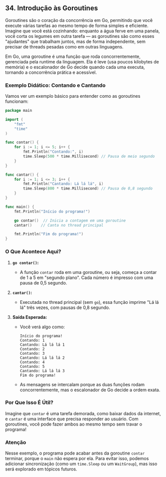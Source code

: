 ## 34. Introdução às Goroutines

Goroutines são o coração da concorrência em Go, permitindo que você execute várias tarefas ao mesmo tempo de forma simples e eficiente. Imagine que você está cozinhando: enquanto a água ferve em uma panela, você corta os legumes em outra tarefa — as goroutines são como esses "ajudantes" que trabalham juntos, mas de forma independente, sem precisar de threads pesadas como em outras linguagens.

Em Go, uma goroutine é uma função que roda concorrentemente, gerenciada pela runtime da linguagem. Ela é leve (usa poucos kilobytes de memória) e o escalonador de Go decide quando cada uma executa, tornando a concorrência prática e acessível.

### Exemplo Didático: Contando e Cantando

Vamos ver um exemplo básico para entender como as goroutines funcionam:

```go
package main

import (
	"fmt"
	"time"
)

func contar() {
	for i := 1; i <= 5; i++ {
		fmt.Println("Contando:", i)
		time.Sleep(500 * time.Millisecond) // Pausa de meio segundo
	}
}

func cantar() {
	for i := 1; i <= 3; i++ {
		fmt.Println("Cantando: Lá lá lá", i)
		time.Sleep(800 * time.Millisecond) // Pausa de 0,8 segundo
	}
}

func main() {
	fmt.Println("Início do programa!")

	go contar()  // Inicia a contagem em uma goroutine
	cantar()    // Canta no thread principal

	fmt.Println("Fim do programa!")
}
```

### O Que Acontece Aqui?

1. **`go contar()`:**

   - A função `contar` roda em uma goroutine, ou seja, começa a contar de 1 a 5 em "segundo plano". Cada número é impresso com uma pausa de 0,5 segundo.

2. **`cantar()`:**

   - Executada no thread principal (sem `go`), essa função imprime "Lá lá lá" três vezes, com pausas de 0,8 segundo.

3. **Saída Esperada:**
   - Você verá algo como:
     ```
     Início do programa!
     Contando: 1
     Cantando: Lá lá lá 1
     Contando: 2
     Contando: 3
     Cantando: Lá lá lá 2
     Contando: 4
     Contando: 5
     Cantando: Lá lá lá 3
     Fim do programa!
     ```
   - As mensagens se intercalam porque as duas funções rodam concorrentemente, mas o escalonador de Go decide a ordem exata.

### Por Que Isso É Útil?

Imagine que `contar` é uma tarefa demorada, como baixar dados da internet, e `cantar` é uma interface que precisa responder ao usuário. Com goroutines, você pode fazer ambos ao mesmo tempo sem travar o programa!

### Atenção

Nesse exemplo, o programa pode acabar antes da goroutine `contar` terminar, porque o `main` não espera por ela. Para evitar isso, podemos adicionar sincronização (como um `time.Sleep` ou um `WaitGroup`), mas isso será explorado em tópicos futuros.
